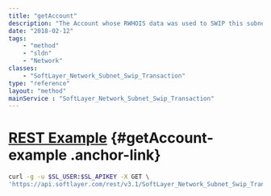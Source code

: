 ```yaml
---
title: "getAccount"
description: "The Account whose RWHOIS data was used to SWIP this subnet"
date: "2018-02-12"
tags:
    - "method"
    - "sldn"
    - "Network"
classes:
    - "SoftLayer_Network_Subnet_Swip_Transaction"
type: "reference"
layout: "method"
mainService : "SoftLayer_Network_Subnet_Swip_Transaction"
---
```


# [REST Example](#getAccount-example) <a href="/article/rest/"><i class="fas fa-question"></i></a> {#getAccount-example .anchor-link} 
```bash
curl -g -u $SL_USER:$SL_APIKEY -X GET \
'https://api.softlayer.com/rest/v3.1/SoftLayer_Network_Subnet_Swip_Transaction/{SoftLayer_Network_Subnet_Swip_TransactionID}/getAccount'
```
